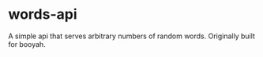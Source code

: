 # words-api

A simple api that serves arbitrary numbers of random words. Originally built for booyah.
